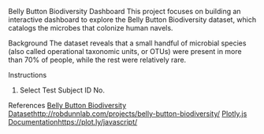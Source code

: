 Belly Button Biodiversity Dashboard
This project focuses on building an interactive dashboard to explore the Belly Button Biodiversity dataset, which catalogs the microbes that colonize human navels.

Background
The dataset reveals that a small handful of microbial species (also called operational taxonomic units, or OTUs) were present in more than 70% of people, while the rest were relatively rare.

Instructions
1. Select Test Subject ID No.

References
[Belly Button Biodiversity Dataset](http://robdunnlab.com/projects/belly-button-biodiversity/)http://robdunnlab.com/projects/belly-button-biodiversity/
[Plotly.js Documentation](https://plot.ly/javascript/)https://plot.ly/javascript/
